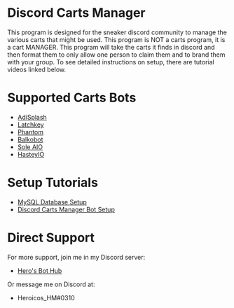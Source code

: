 # Discord Carts Manager
This program is designed for the sneaker discord community to manage the various carts that might be used. This program is NOT a carts program, it is a cart MANAGER. This program will take the carts it finds in discord and then format them to only allow one person to claim them and to brand them with your group. To see detailed instructions on setup, there are tutorial videos linked below.

# Supported Carts Bots
- [AdiSplash](https://backdoor.io/)
- [Latchkey](https://shop.latchkeybots.io/password)
- [Phantom](https://ghostaio.com/)
- [Balkobot](https://shop.balkobot.com/password)
- [Sole AIO](https://soleaio.com/)
- [HasteyIO](https://hastey.io/#/)

# Setup Tutorials
- [MySQL Database Setup](https://youtu.be/aEm0BN493sU)
- [Discord Carts Manager Bot Setup](https://www.youtube.com/watch?v=WB15x3NKQv4)

# Direct Support
For more support, join me in my Discord server:
- [Hero's Bot Hub](https://discord.gg/Fr3PpFr)

Or message me on Discord at:
- Heroicos_HM#0310
